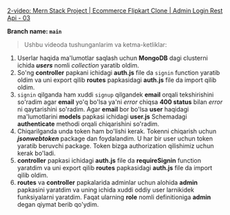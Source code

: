 [2-video: Mern Stack Project | Ecommerce Flipkart Clone | Admin Login Rest Api - 03](https://youtu.be/lig_s3gJngc)

**Branch name: `main`**

> Ushbu videoda tushunganlarim va ketma-ketliklar:
1. Userlar haqida ma'lumotlar saqlash uchun **MongoDB** dagi clusterni ichida ***users*** nomli *collection* yaratib oldim.
2. So'ng **controller** papkani ichidagi **auth.js** file da `signin` function yaratib oldim va uni export qilib **routes** papkasidagi **auth.js** file da import qilib oldim.
3. `signin` qilganda ham xuddi `signup` qilgandek **email** orqali tekshirishini so'radim agar **email** yo'q bo'lsa ya'ni *error* chiqsa **400 status** bilan *error* ni qaytarishini so'radim. Agar **email** bor bo'lsa **user** haqidagi ma'lumotlarini **models** papkasi ichidagi **user.js** Schemadagi **authenticate** methodi orqali chiqarishini so'radim.
4. Chiqarilganda unda token ham bo'lishi kerak. Tokenni chiqarish uchun ***jsonwebtoken*** package dan foydalandim. U har bir user uchun token yaratib beruvchi package. Token bizga authorization qilishimiz uchun kerak bo'ladi.
5. **controller** papkasi ichidagi **auth.js** file da **requireSignin** function yaratdim va uni export qilib **routes** papkasidagi **auth.js** file da import qilib oldim.
6. **routes** va **controller** papkalarida adminlar uchun alohida **admin** papkasini yaratdim va uning ichida xuddi oddiy user larnikidek funksiyalarni yaratdim. Faqat ularning **role** nomli definitioniga **admin** degan qiymat berib qo'ydim.
